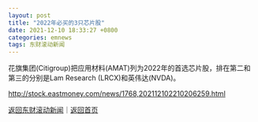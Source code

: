 ```yaml
---
layout: post
title: "2022年必买的3只芯片股"
date: 2021-12-10 18:33:27 +0800
categories: emnews
tags: 东财滚动新闻
---
```


花旗集团(Citigroup)把应用材料(AMAT)列为2022年的首选芯片股，排在第二和第三的分别是Lam Research (LRCX)和英伟达(NVDA)。

<http://stock.eastmoney.com/news/1768,202112102210206259.html>

[返回东财滚动新闻](//finews.withounder.com/emnews/)｜[返回首页](//finews.withounder.com/)